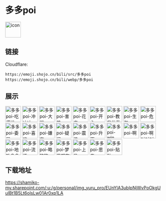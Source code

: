 # 多多poi
<img src="https://emoji.shojo.cn/bili/src/多多poi/icon.png" width="50" height="50" alt="icon">

## 链接
Cloudflare:
```
https://emoji.shojo.cn/bili/src/多多poi
https://emoji.shojo.cn/bili/webp/多多poi
```
## 展示
<img src="https://emoji.shojo.cn/bili/src/多多poi/多多poi-吃樱桃.png" width="50" height="50" alt="多多poi-吃樱桃">
<img src="https://emoji.shojo.cn/bili/src/多多poi/多多poi-冲冲冲.png" width="50" height="50" alt="多多poi-冲冲冲">
<img src="https://emoji.shojo.cn/bili/src/多多poi/多多poi-大哭.png" width="50" height="50" alt="多多poi-大哭">
<img src="https://emoji.shojo.cn/bili/src/多多poi/多多poi-害羞.png" width="50" height="50" alt="多多poi-害羞">
<img src="https://emoji.shojo.cn/bili/src/多多poi/多多poi-花痴.png" width="50" height="50" alt="多多poi-花痴">
<img src="https://emoji.shojo.cn/bili/src/多多poi/多多poi-开心.png" width="50" height="50" alt="多多poi-开心">
<img src="https://emoji.shojo.cn/bili/src/多多poi/多多poi-教我做事.png" width="50" height="50" alt="多多poi-教我做事">
<img src="https://emoji.shojo.cn/bili/src/多多poi/多多poi-生气.png" width="50" height="50" alt="多多poi-生气">
<img src="https://emoji.shojo.cn/bili/src/多多poi/多多poi-危.png" width="50" height="50" alt="多多poi-危">
<img src="https://emoji.shojo.cn/bili/src/多多poi/多多poi-委屈.png" width="50" height="50" alt="多多poi-委屈">
<img src="https://emoji.shojo.cn/bili/src/多多poi/多多poi-喜欢.png" width="50" height="50" alt="多多poi-喜欢">
<img src="https://emoji.shojo.cn/bili/src/多多poi/多多poi-嫌弃.png" width="50" height="50" alt="多多poi-嫌弃">
<img src="https://emoji.shojo.cn/bili/src/多多poi/多多poi-疑问.png" width="50" height="50" alt="多多poi-疑问">
<img src="https://emoji.shojo.cn/bili/src/多多poi/多多poi-震惊.png" width="50" height="50" alt="多多poi-震惊">
<img src="https://emoji.shojo.cn/bili/src/多多poi/多多poi-升天.png" width="50" height="50" alt="多多poi-升天">
<img src="https://emoji.shojo.cn/bili/src/多多poi/多多poi-win.png" width="50" height="50" alt="多多poi-win">
<img src="https://emoji.shojo.cn/bili/src/多多poi/多多poi-啊——.png" width="50" height="50" alt="多多poi-啊——">
<img src="https://emoji.shojo.cn/bili/src/多多poi/多多poi-啊对对对.png" width="50" height="50" alt="多多poi-啊对对对">
<img src="https://emoji.shojo.cn/bili/src/多多poi/多多poi-地铁多多.png" width="50" height="50" alt="多多poi-地铁多多">
<img src="https://emoji.shojo.cn/bili/src/多多poi/多多poi-流汗.png" width="50" height="50" alt="多多poi-流汗">
<img src="https://emoji.shojo.cn/bili/src/多多poi/多多poi-略略略.png" width="50" height="50" alt="多多poi-略略略">
<img src="https://emoji.shojo.cn/bili/src/多多poi/多多poi-梦里都有.png" width="50" height="50" alt="多多poi-梦里都有">
<img src="https://emoji.shojo.cn/bili/src/多多poi/多多poi-上号.png" width="50" height="50" alt="多多poi-上号">
<img src="https://emoji.shojo.cn/bili/src/多多poi/多多poi-思考.png" width="50" height="50" alt="多多poi-思考">
<img src="https://emoji.shojo.cn/bili/src/多多poi/多多poi-贴贴.png" width="50" height="50" alt="多多poi-贴贴">

## 下载地址

https://shamiko-my.sharepoint.com/:u:/g/personal/img_yuru_pro/EUnYlA3ublpNjWvPoOkgUuIBt1B5Lt6olsLw01Ar0xp1LA